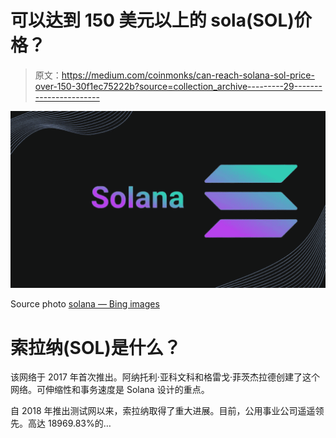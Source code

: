 # 可以达到 150 美元以上的 sola(SOL)价格？

> 原文：<https://medium.com/coinmonks/can-reach-solana-sol-price-over-150-30f1ec75222b?source=collection_archive---------29----------------------->

![](img/6edbfd305d92b46ff03f239782c97bf0.png)

Source photo [solana — Bing images](https://www.bing.com/images/search?view=detailV2&ccid=0bBdC8si&id=B6B1B40FE6AA0356CF7FF336E806411E95A0F0C7&thid=OIP.0bBdC8siAmTD7MgzNj51TgHaEK&mediaurl=https%3a%2f%2fcointopsecret.com%2fwp-content%2fuploads%2f2021%2f08%2fExploring-the-Solana-Ecosystem-Design-1068x601.jpg&cdnurl=https%3a%2f%2fth.bing.com%2fth%2fid%2fR.d1b05d0bcb220264c3ecc833363e754e%3frik%3dx%252fCglR5BBug28w%26pid%3dImgRaw%26r%3d0&exph=601&expw=1068&q=solana&simid=608027856061403071&FORM=IRPRST&ck=D8611AE3814D4E2D6903BEB9F9F19DA5&selectedIndex=1&ajaxhist=0&ajaxserp=0)

# 索拉纳(SOL)是什么？

该网络于 2017 年首次推出。阿纳托利·亚科文科和格雷戈·菲茨杰拉德创建了这个网络。可伸缩性和事务速度是 Solana 设计的重点。

自 2018 年推出测试网以来，索拉纳取得了重大进展。目前，公用事业公司遥遥领先。高达 18969.83%的…